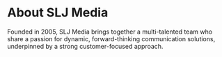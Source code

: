 # About SLJ Media
Founded in 2005, SLJ Media brings together a multi-talented team who share a passion for dynamic, forward-thinking communication solutions, underpinned by a strong customer-focused approach.

